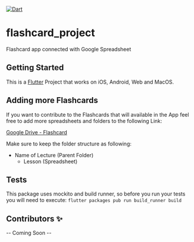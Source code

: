 [![Dart](https://github.com/md-weber/flashcard_project/actions/workflows/dart.yml/badge.svg?branch=main)](https://github.com/md-weber/flashcard_project/actions/workflows/dart.yml)

# flashcard_project

Flashcard app connected with Google Spreadsheet

## Getting Started

This is a [Flutter](https://flutter.dev/) Project that works on iOS, Android, Web and MacOS.

## Adding more Flashcards

If you want to contribute to the Flashcards that will available in the App feel free to add more
spreadsheets and folders to the following Link:

[Google Drive - Flashcard](https://drive.google.com/drive/folders/1cov64m0rLhmFvkR5aJftoqBweJP7Lsgs?usp=sharing)

Make sure to keep the folder structure as following:

- Name of Lecture (Parent Folder)
    - Lesson (Spreadsheet)

## Tests

This package uses mockito and build runner, so before you run your tests you will need to execute:
`flutter packages pub run build_runner build`

## Contributors ✨

-- Coming Soon --



